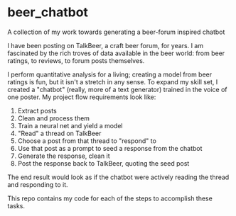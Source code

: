 # beer_chatbot
A collection of my work towards generating a beer-forum inspired chatbot

I have been posting on TalkBeer, a craft beer forum, for years. I am fascinated by the rich troves of data available in the beer world: from beer ratings, to reviews, to forum posts themselves. 

I perform quantitative analysis for a living; creating a model from beer ratings is fun, but it isn't a stretch in any sense. To expand my skill set, I created a "chatbot" (really, more of a text generator) trained in the voice of one poster. My project flow requirements look like: 

1) Extract posts 
2) Clean and process them
3) Train a neural net and yield a model
5) "Read" a thread on TalkBeer
6) Choose a post from that thread to "respond" to
7) Use that post as a prompt to seed a response from the chatbot
8) Generate the response, clean it
9) Post the response back to TalkBeer, quoting the seed post

The end result would look as if the chatbot were actively reading the thread and responding to it. 

This repo contains my code for each of the steps to accomplish these tasks. 
